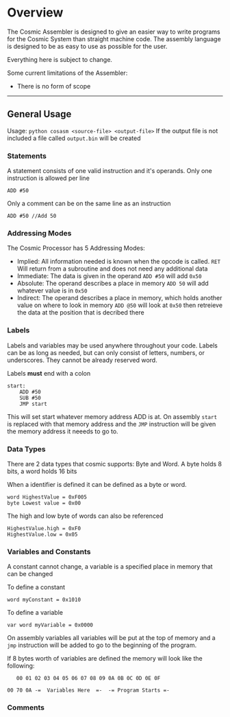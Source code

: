 # Overview

The Cosmic Assembler is designed to give an easier way to write programs for the Cosmic System than straight machine code. The assembly language is designed to be as easy to use as possible for the user.

Everything here is subject to change.

Some current limitations of the Assembler:
* There is no form of scope

----
## General Usage

Usage: ``python cosasm <source-file> <output-file>``
If the output file is not included a file called ``output.bin`` will be created

### Statements
A statement consists of one valid instruction and it's operands. Only one instruction is allowed per line

```
ADD #50
```
Only a comment can be on the same line as an instruction
```
ADD #50 //Add 50
```

### Addressing Modes

The Cosmic Processor has 5 Addressing Modes:
* Implied: All information needed is known when the opcode is called.
``RET`` Will return from a subroutine and does not need any additional data
* Immediate: The data is given in the operand
``ADD #50`` will add ``0x50``
* Absolute: The operand describes a place in memory
``ADD 50`` will add whatever value is in ``0x50``
* Indirect: The operand describes a place in memory, which holds another value on where to look in memory
``ADD @50`` will look at ``0x50`` then retreieve the data at the position that is decribed there


### Labels

Labels and variables may be used anywhere throughout your code. Labels can be as long as needed, but can only consist of letters, numbers, or underscores. They cannot be already reserved word.

Labels **must** end with a colon
```
start:
    ADD #50
    SUB #50
    JMP start
```
This will set start whatever memory address ADD is at. On assembly ``start`` is replaced with that memory address and the ``JMP`` instruction will be given the memory address it neeeds to go to. 


### Data Types
There are 2 data types that cosmic supports: Byte and Word. A byte holds 8 bits, a word holds 16 bits

When a identifier is defined it can be defined as a byte or word.

```
word HighestValue = 0xF005
byte Lowest value = 0x00
```

The high and low byte of words can also be referenced

```
HighestValue.high = 0xF0
HighestValue.low = 0x05
```

### Variables and Constants

A constant cannot change, a variable is a specified place in memory that can be changed

To define a constant
```
word myConstant = 0x1010
```
To define a variable
```
var word myVariable = 0x0000
```

On assembly variables all variables will be put at the top of memory and a ``jmp`` instruction will be added to go to the beginning of the program.

If 8 bytes worth of variables are defined the memory will look like the following:

```
   00 01 02 03 04 05 06 07 08 09 0A 0B 0C 0D 0E 0F

00 70 0A -=  Variables Here  =-  -= Program Starts =- 
```



### Comments